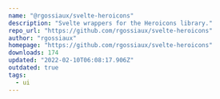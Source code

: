 ```yaml
---
name: "@rgossiaux/svelte-heroicons"
description: "Svelte wrappers for the Heroicons library."
repo_url: "https://github.com/rgossiaux/svelte-heroicons"
author: "rgossiaux"
homepage: "https://github.com/rgossiaux/svelte-heroicons"
downloads: 174
updated: "2022-02-10T06:08:17.906Z"
outdated: true
tags: 
  - ui
---
```


